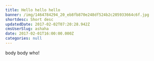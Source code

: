 ```yaml
---
title: Hello hello hello
banner: /img/1464784294_20_eb8fb870e248df524b2c205933664c6f.jpg
shortdesc: Short desc
updatedDate: 2017-02-02T07:20:28.942Z
cmsUserSlug: ashaha
date: 2017-02-01T16:00:00.000Z
categories: null
---
```


body body who!